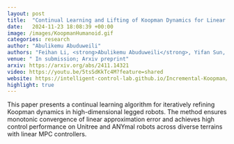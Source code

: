 ```yaml
---
layout: post
title:  "Continual Learning and Lifting of Koopman Dynamics for Linear Control of Legged Robots"
date:   2024-11-23 18:08:39 +00:00
image: /images/KoopmanHumanoid.gif
categories: research
author: "Abulikemu Abuduweili"
authors: "Feihan Li, <strong>Abulikemu Abuduweili</strong>, Yifan Sun, Rui Chen, Weiye Zhao, Changliu Liu"
venue: " In submission; Arxiv preprint"
arxiv: https://arxiv.org/abs/2411.14321
video: https://youtu.be/5tsSdKkTc4M?feature=shared
website: https://intelligent-control-lab.github.io/Incremental-Koopman/  
highlight: true
---
```



This paper presents a continual learning algorithm for iteratively refining Koopman dynamics in high-dimensional legged robots. The method ensures monotonic convergence of linear approximation error and achieves high control performance on Unitree and ANYmal robots across diverse terrains with linear MPC controllers.